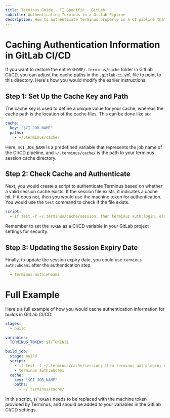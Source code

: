 ```yaml
---
title: Terminus Guide - CI Specific - GitLab
subtitle: Authenticating Terminus in a Gitlab Pipline
description: How to authenticate terminus properly in a CI pipline that avoids errors from authenticating too many times.
---
```

# Caching Authentication Information in GitLab CI/CD
If you want to restore the entire `$HOME/.terminus/cache` folder in GitLab CI/CD, you can adjust the cache paths in the `.gitlab-ci.yml` file to point to this directory. Here's how you would modify the earlier instructions:

## Step 1: Set Up the Cache Key and Path

The cache key is used to define a unique value for your cache, whereas the cache path is the location of the cache files. This can be done like so:

```yaml
cache:
  key: "$CI_JOB_NAME"
  paths:
    - ~/.terminus/cache/
```

Here, `$CI_JOB_NAME` is a predefined variable that represents the job name of the CI/CD pipeline, and `~/.terminus/cache/` is the path to your terminus session cache directory.

## Step 2: Check Cache and Authenticate

Next, you would create a script to authenticate Terminus based on whether a valid session cache exists. If the session file exists, it indicates a cache hit. If it does not, then you would use the machine token for authentication. You would use the `test` command to check if the file exists.

```yaml
script:
  - if test -f ~/.terminus/cache/session; then terminus auth:login; else terminus auth:login --machine-token=${TOKEN}; fi
```

Remember to set the `TOKEN` as a CI/CD variable in your GitLab project settings for security.

## Step 3: Updating the Session Expiry Date

Finally, to update the session expiry date, you could use `terminus auth:whoami` after the authentication step.

```yaml
  - terminus auth:whoami
```

# Full Example

Here's a full example of how you would cache authentication information for builds in GitLab CI/CD:

```yaml
stages:
  - build

variables:
  TERMINUS_TOKEN: ${{TOKEN}}

build_job:
  stage: build
  script:
    - if test -f ~/.terminus/cache/session; then terminus auth:login; else terminus auth:login --machine-token=${TERMINUS_TOKEN}; fi
    - terminus auth:whoami
  cache:
    key: "$CI_JOB_NAME"
    paths:
      - ~/.terminus/cache/
```

In this script, `${TOKEN}` needs to be replaced with the machine token provided by Terminus, and should be added to your variables in the GitLab CI/CD settings.
